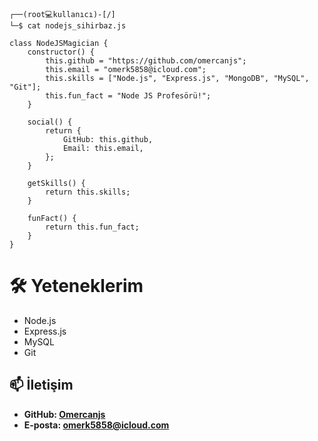 
```shell
┌──(root💻kullanıcı)-[/]
└─$ cat nodejs_sihirbaz.js

class NodeJSMagician {
    constructor() {
        this.github = "https://github.com/omercanjs";
        this.email = "omerk5858@icloud.com";
        this.skills = ["Node.js", "Express.js", "MongoDB", "MySQL", "Git"];
        this.fun_fact = "Node JS Profesörü!";
    }

    social() {
        return {
            GitHub: this.github,
            Email: this.email,
        };
    }

    getSkills() {
        return this.skills;
    }

    funFact() {
        return this.fun_fact;
    }
}
```
# 🛠️ Yeteneklerim
- Node.js
- Express.js
- MySQL
- Git

## 📫 İletişim
- **GitHub: [Omercanjs](https://github.com/omercanjs)<br>**
- **E-posta: [omerk5858@icloud.com](mailto:omerk5858@icloud.com)<br>**
